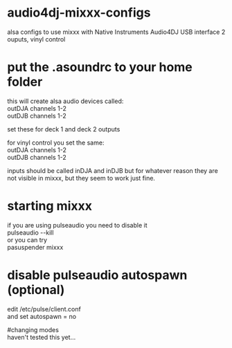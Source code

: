 # audio4dj-mixxx-configs
alsa configs to use mixxx with Native Instruments Audio4DJ USB interface 2 ouputs, vinyl control

# put the .asoundrc to your home folder  
this will create alsa audio devices called:   
outDJA channels 1-2  
outDJB channels 1-2  

set these for deck 1 and deck 2 outputs  

for vinyl control you set the same:  
outDJA channels 1-2  
outDJB channels 1-2  

inputs should be called inDJA and inDJB but for whatever reason they are not visible in mixxx, but they seem to work just fine.  

# starting mixxx  
if you are using pulseaudio you need to disable it  
pulseaudio --kill  
or you can try  
pasuspender mixxx  

# disable pulseaudio autospawn (optional)
edit /etc/pulse/client.conf  
and set autospawn = no  

#changing modes  
haven't tested this yet...  

